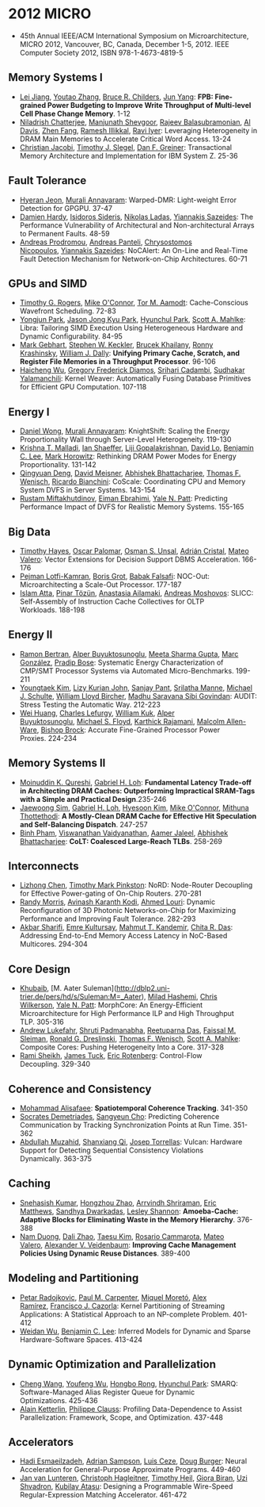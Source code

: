 # 2012 MICRO

-  45th Annual IEEE/ACM International Symposium on Microarchitecture, MICRO 2012, Vancouver, BC, Canada, December 1-5, 2012. IEEE Computer Society 2012, ISBN 978-1-4673-4819-5

## Memory Systems I

- [Lei Jiang](http://dblp2.uni-trier.de/pers/hd/j/Jiang:Lei), [Youtao Zhang](http://dblp2.uni-trier.de/pers/hd/z/Zhang:Youtao), [Bruce R. Childers](http://dblp2.uni-trier.de/pers/hd/c/Childers:Bruce_R=), [Jun Yang](http://dblp2.uni-trier.de/pers/hd/y/Yang_0002:Jun):
  **FPB: Fine-grained Power Budgeting to Improve Write Throughput of Multi-level Cell Phase Change Memory**. 1-12
- [Niladrish Chatterjee](http://dblp2.uni-trier.de/pers/hd/c/Chatterjee:Niladrish), [Manjunath Shevgoor](http://dblp2.uni-trier.de/pers/hd/s/Shevgoor:Manjunath), [Rajeev Balasubramonian](http://dblp2.uni-trier.de/pers/hd/b/Balasubramonian:Rajeev), [Al Davis](http://dblp2.uni-trier.de/pers/hd/d/Davis:Al), [Zhen Fang](http://dblp2.uni-trier.de/pers/hd/f/Fang:Zhen), [Ramesh Illikkal](http://dblp2.uni-trier.de/pers/hd/i/Illikkal:Ramesh), [Ravi Iyer](http://dblp2.uni-trier.de/pers/hd/i/Iyer:Ravi):
  Leveraging Heterogeneity in DRAM Main Memories to Accelerate Critical Word Access. 13-24
- [Christian Jacobi](http://dblp2.uni-trier.de/pers/hd/j/Jacobi:Christian), [Timothy J. Slegel](http://dblp2.uni-trier.de/pers/hd/s/Slegel:Timothy_J=), [Dan F. Greiner](http://dblp2.uni-trier.de/pers/hd/g/Greiner:Dan_F=):
  Transactional Memory Architecture and Implementation for IBM System Z. 25-36

## Fault Tolerance

- [Hyeran Jeon](http://dblp2.uni-trier.de/pers/hd/j/Jeon:Hyeran), [Murali Annavaram](http://dblp2.uni-trier.de/pers/hd/a/Annavaram:Murali):
  Warped-DMR: Light-weight Error Detection for GPGPU. 37-47
- [Damien Hardy](http://dblp2.uni-trier.de/pers/hd/h/Hardy:Damien), [Isidoros Sideris](http://dblp2.uni-trier.de/pers/hd/s/Sideris:Isidoros), [Nikolas Ladas](http://dblp2.uni-trier.de/pers/hd/l/Ladas:Nikolas), [Yiannakis Sazeides](http://dblp2.uni-trier.de/pers/hd/s/Sazeides:Yiannakis):
  The Performance Vulnerability of Architectural and Non-architectural Arrays to Permanent Faults. 48-59
- [Andreas Prodromou](http://dblp2.uni-trier.de/pers/hd/p/Prodromou:Andreas), [Andreas Panteli](http://dblp2.uni-trier.de/pers/hd/p/Panteli:Andreas), [Chrysostomos Nicopoulos](http://dblp2.uni-trier.de/pers/hd/n/Nicopoulos:Chrysostomos), [Yiannakis Sazeides](http://dblp2.uni-trier.de/pers/hd/s/Sazeides:Yiannakis):
  NoCAlert: An On-Line and Real-Time Fault Detection Mechanism for Network-on-Chip Architectures. 60-71

## GPUs and SIMD

- [Timothy G. Rogers](http://dblp2.uni-trier.de/pers/hd/r/Rogers:Timothy_G=), [Mike O'Connor](http://dblp2.uni-trier.de/pers/hd/o/O=Connor:Mike), [Tor M. Aamodt](http://dblp2.uni-trier.de/pers/hd/a/Aamodt:Tor_M=):
  Cache-Conscious Wavefront Scheduling. 72-83
- [Yongjun Park](http://dblp2.uni-trier.de/pers/hd/p/Park:Yongjun), [Jason Jong Kyu Park](http://dblp2.uni-trier.de/pers/hd/p/Park:Jason_Jong_Kyu), [Hyunchul Park](http://dblp2.uni-trier.de/pers/hd/p/Park:Hyunchul), [Scott A. Mahlke](http://dblp2.uni-trier.de/pers/hd/m/Mahlke:Scott_A=):
  Libra: Tailoring SIMD Execution Using Heterogeneous Hardware and Dynamic Configurability. 84-95
- [Mark Gebhart](http://dblp2.uni-trier.de/pers/hd/g/Gebhart:Mark), [Stephen W. Keckler](http://dblp2.uni-trier.de/pers/hd/k/Keckler:Stephen_W=), [Brucek Khailany](http://dblp2.uni-trier.de/pers/hd/k/Khailany:Brucek), [Ronny Krashinsky](http://dblp2.uni-trier.de/pers/hd/k/Krashinsky:Ronny), [William J. Dally](http://dblp2.uni-trier.de/pers/hd/d/Dally:William_J=):
  **Unifying Primary Cache, Scratch, and Register File Memories in a Throughput Processor**. 96-106
- [Haicheng Wu](http://dblp2.uni-trier.de/pers/hd/w/Wu:Haicheng), [Gregory Frederick Diamos](http://dblp2.uni-trier.de/pers/hd/d/Diamos:Gregory_Frederick), [Srihari Cadambi](http://dblp2.uni-trier.de/pers/hd/c/Cadambi:Srihari), [Sudhakar Yalamanchili](http://dblp2.uni-trier.de/pers/hd/y/Yalamanchili:Sudhakar):
  Kernel Weaver: Automatically Fusing Database Primitives for Efficient GPU Computation. 107-118

## Energy I

- [Daniel Wong](http://dblp2.uni-trier.de/pers/hd/w/Wong_0001:Daniel), [Murali Annavaram](http://dblp2.uni-trier.de/pers/hd/a/Annavaram:Murali):
  KnightShift: Scaling the Energy Proportionality Wall through Server-Level Heterogeneity. 119-130
- [Krishna T. Malladi](http://dblp2.uni-trier.de/pers/hd/m/Malladi:Krishna_T=), [Ian Shaeffer](http://dblp2.uni-trier.de/pers/hd/s/Shaeffer:Ian), [Liji Gopalakrishnan](http://dblp2.uni-trier.de/pers/hd/g/Gopalakrishnan:Liji), [David Lo](http://dblp2.uni-trier.de/pers/hd/l/Lo:David), [Benjamin C. Lee](http://dblp2.uni-trier.de/pers/hd/l/Lee:Benjamin_C=), [Mark Horowitz](http://dblp2.uni-trier.de/pers/hd/h/Horowitz:Mark):
  Rethinking DRAM Power Modes for Energy Proportionality. 131-142
- [Qingyuan Deng](http://dblp2.uni-trier.de/pers/hd/d/Deng:Qingyuan), [David Meisner](http://dblp2.uni-trier.de/pers/hd/m/Meisner:David), [Abhishek Bhattacharjee](http://dblp2.uni-trier.de/pers/hd/b/Bhattacharjee:Abhishek), [Thomas F. Wenisch](http://dblp2.uni-trier.de/pers/hd/w/Wenisch:Thomas_F=), [Ricardo Bianchini](http://dblp2.uni-trier.de/pers/hd/b/Bianchini:Ricardo):
  CoScale: Coordinating CPU and Memory System DVFS in Server Systems. 143-154
- [Rustam Miftakhutdinov](http://dblp2.uni-trier.de/pers/hd/m/Miftakhutdinov:Rustam), [Eiman Ebrahimi](http://dblp2.uni-trier.de/pers/hd/e/Ebrahimi:Eiman), [Yale N. Patt](http://dblp2.uni-trier.de/pers/hd/p/Patt:Yale_N=):
  Predicting Performance Impact of DVFS for Realistic Memory Systems. 155-165

## Big Data

- [Timothy Hayes](http://dblp2.uni-trier.de/pers/hd/h/Hayes_0001:Timothy), [Oscar Palomar](http://dblp2.uni-trier.de/pers/hd/p/Palomar:Oscar), [Osman S. Unsal](http://dblp2.uni-trier.de/pers/hd/u/Unsal:Osman_S=), [Adrián Cristal](http://dblp2.uni-trier.de/pers/hd/c/Cristal:Adri=aacute=n), [Mateo Valero](http://dblp2.uni-trier.de/pers/hd/v/Valero:Mateo):
  Vector Extensions for Decision Support DBMS Acceleration. 166-176
- [Pejman Lotfi-Kamran](http://dblp2.uni-trier.de/pers/hd/l/Lotfi=Kamran:Pejman), [Boris Grot](http://dblp2.uni-trier.de/pers/hd/g/Grot:Boris), [Babak Falsafi](http://dblp2.uni-trier.de/pers/hd/f/Falsafi:Babak):
  NOC-Out: Microarchitecting a Scale-Out Processor. 177-187
- [Islam Atta](http://dblp2.uni-trier.de/pers/hd/a/Atta:Islam), [Pinar Tözün](http://dblp2.uni-trier.de/pers/hd/t/T=ouml=z=uuml=n:Pinar), [Anastasia Ailamaki](http://dblp2.uni-trier.de/pers/hd/a/Ailamaki:Anastasia), [Andreas Moshovos](http://dblp2.uni-trier.de/pers/hd/m/Moshovos:Andreas):
  SLICC: Self-Assembly of Instruction Cache Collectives for OLTP Workloads. 188-198

## Energy II

- [Ramon Bertran](http://dblp2.uni-trier.de/pers/hd/b/Bertran:Ramon), [Alper Buyuktosunoglu](http://dblp2.uni-trier.de/pers/hd/b/Buyuktosunoglu:Alper), [Meeta Sharma Gupta](http://dblp2.uni-trier.de/pers/hd/g/Gupta:Meeta_Sharma), [Marc González](http://dblp2.uni-trier.de/pers/hd/g/Gonz=aacute=lez:Marc), [Pradip Bose](http://dblp2.uni-trier.de/pers/hd/b/Bose:Pradip):
  Systematic Energy Characterization of CMP/SMT Processor Systems via Automated Micro-Benchmarks. 199-211
- [Youngtaek Kim](http://dblp2.uni-trier.de/pers/hd/k/Kim:Youngtaek), [Lizy Kurian John](http://dblp2.uni-trier.de/pers/hd/j/John:Lizy_Kurian), [Sanjay Pant](http://dblp2.uni-trier.de/pers/hd/p/Pant:Sanjay), [Srilatha Manne](http://dblp2.uni-trier.de/pers/hd/m/Manne:Srilatha), [Michael J. Schulte](http://dblp2.uni-trier.de/pers/hd/s/Schulte:Michael_J=), [William Lloyd Bircher](http://dblp2.uni-trier.de/pers/hd/b/Bircher:William_Lloyd), [Madhu Saravana Sibi Govindan](http://dblp2.uni-trier.de/pers/hd/g/Govindan:Madhu_Saravana_Sibi):
  AUDIT: Stress Testing the Automatic Way. 212-223
- [Wei Huang](http://dblp2.uni-trier.de/pers/hd/h/Huang:Wei), [Charles Lefurgy](http://dblp2.uni-trier.de/pers/hd/l/Lefurgy:Charles), [William Kuk](http://dblp2.uni-trier.de/pers/hd/k/Kuk:William), [Alper Buyuktosunoglu](http://dblp2.uni-trier.de/pers/hd/b/Buyuktosunoglu:Alper), [Michael S. Floyd](http://dblp2.uni-trier.de/pers/hd/f/Floyd:Michael_S=), [Karthick Rajamani](http://dblp2.uni-trier.de/pers/hd/r/Rajamani:Karthick), [Malcolm Allen-Ware](http://dblp2.uni-trier.de/pers/hd/a/Allen=Ware:Malcolm), [Bishop Brock](http://dblp2.uni-trier.de/pers/hd/b/Brock:Bishop):
  Accurate Fine-Grained Processor Power Proxies. 224-234

## Memory Systems II

- [Moinuddin K. Qureshi](http://dblp2.uni-trier.de/pers/hd/q/Qureshi:Moinuddin_K=), [Gabriel H. Loh](http://dblp2.uni-trier.de/pers/hd/l/Loh:Gabriel_H=):
  **Fundamental Latency Trade-off in Architecting DRAM Caches: Outperforming Impractical SRAM-Tags with a Simple and Practical Design**.235-246
- [Jaewoong Sim](http://dblp2.uni-trier.de/pers/hd/s/Sim:Jaewoong), [Gabriel H. Loh](http://dblp2.uni-trier.de/pers/hd/l/Loh:Gabriel_H=), [Hyesoon Kim](http://dblp2.uni-trier.de/pers/hd/k/Kim:Hyesoon), [Mike O'Connor](http://dblp2.uni-trier.de/pers/hd/o/O=Connor:Mike), [Mithuna Thottethodi](http://dblp2.uni-trier.de/pers/hd/t/Thottethodi:Mithuna):
  **A Mostly-Clean DRAM Cache for Effective Hit Speculation and Self-Balancing Dispatch**. 247-257
- [Binh Pham](http://dblp2.uni-trier.de/pers/hd/p/Pham:Binh), [Viswanathan Vaidyanathan](http://dblp2.uni-trier.de/pers/hd/v/Vaidyanathan:Viswanathan), [Aamer Jaleel](http://dblp2.uni-trier.de/pers/hd/j/Jaleel:Aamer), [Abhishek Bhattacharjee](http://dblp2.uni-trier.de/pers/hd/b/Bhattacharjee:Abhishek):
  **CoLT: Coalesced Large-Reach TLBs**. 258-269

## Interconnects

- [Lizhong Chen](http://dblp2.uni-trier.de/pers/hd/c/Chen:Lizhong), [Timothy Mark Pinkston](http://dblp2.uni-trier.de/pers/hd/p/Pinkston:Timothy_Mark):
  NoRD: Node-Router Decoupling for Effective Power-gating of On-Chip Routers. 270-281
- [Randy Morris](http://dblp2.uni-trier.de/pers/hd/m/Morris:Randy), [Avinash Karanth Kodi](http://dblp2.uni-trier.de/pers/hd/k/Kodi:Avinash_Karanth), [Ahmed Louri](http://dblp2.uni-trier.de/pers/hd/l/Louri:Ahmed):
  Dynamic Reconfiguration of 3D Photonic Networks-on-Chip for Maximizing Performance and Improving Fault Tolerance. 282-293
- [Akbar Sharifi](http://dblp2.uni-trier.de/pers/hd/s/Sharifi:Akbar), [Emre Kultursay](http://dblp2.uni-trier.de/pers/hd/k/Kultursay:Emre), [Mahmut T. Kandemir](http://dblp2.uni-trier.de/pers/hd/k/Kandemir:Mahmut_T=), [Chita R. Das](http://dblp2.uni-trier.de/pers/hd/d/Das:Chita_R=):
  Addressing End-to-End Memory Access Latency in NoC-Based Multicores. 294-304

## Core Design

- [Khubaib](http://dblp2.uni-trier.de/pers/hd/k/Khubaib:), [M. Aater Suleman](http://dblp2.uni-trier.de/pers/hd/s/Suleman:M=_Aater), [Milad Hashemi](http://dblp2.uni-trier.de/pers/hd/h/Hashemi:Milad), [Chris Wilkerson](http://dblp2.uni-trier.de/pers/hd/w/Wilkerson:Chris), [Yale N. Patt](http://dblp2.uni-trier.de/pers/hd/p/Patt:Yale_N=):
  MorphCore: An Energy-Efficient Microarchitecture for High Performance ILP and High Throughput TLP. 305-316
- [Andrew Lukefahr](http://dblp2.uni-trier.de/pers/hd/l/Lukefahr:Andrew), [Shruti Padmanabha](http://dblp2.uni-trier.de/pers/hd/p/Padmanabha:Shruti), [Reetuparna Das](http://dblp2.uni-trier.de/pers/hd/d/Das:Reetuparna), [Faissal M. Sleiman](http://dblp2.uni-trier.de/pers/hd/s/Sleiman:Faissal_M=), [Ronald G. Dreslinski](http://dblp2.uni-trier.de/pers/hd/d/Dreslinski:Ronald_G=), [Thomas F. Wenisch](http://dblp2.uni-trier.de/pers/hd/w/Wenisch:Thomas_F=), [Scott A. Mahlke](http://dblp2.uni-trier.de/pers/hd/m/Mahlke:Scott_A=):
  Composite Cores: Pushing Heterogeneity Into a Core. 317-328
- [Rami Sheikh](http://dblp2.uni-trier.de/pers/hd/s/Sheikh:Rami), [James Tuck](http://dblp2.uni-trier.de/pers/hd/t/Tuck:James), [Eric Rotenberg](http://dblp2.uni-trier.de/pers/hd/r/Rotenberg:Eric):
  Control-Flow Decoupling. 329-340

## Coherence and Consistency

- [Mohammad Alisafaee](http://dblp2.uni-trier.de/pers/hd/a/Alisafaee:Mohammad):
  **Spatiotemporal Coherence Tracking**. 341-350
- [Socrates Demetriades](http://dblp2.uni-trier.de/pers/hd/d/Demetriades:Socrates), [Sangyeun Cho](http://dblp2.uni-trier.de/pers/hd/c/Cho:Sangyeun):
  Predicting Coherence Communication by Tracking Synchronization Points at Run Time. 351-362
- [Abdullah Muzahid](http://dblp2.uni-trier.de/pers/hd/m/Muzahid:Abdullah), [Shanxiang Qi](http://dblp2.uni-trier.de/pers/hd/q/Qi:Shanxiang), [Josep Torrellas](http://dblp2.uni-trier.de/pers/hd/t/Torrellas:Josep):
  Vulcan: Hardware Support for Detecting Sequential Consistency Violations Dynamically. 363-375

## Caching

- [Snehasish Kumar](http://dblp2.uni-trier.de/pers/hd/k/Kumar:Snehasish), [Hongzhou Zhao](http://dblp2.uni-trier.de/pers/hd/z/Zhao:Hongzhou), [Arrvindh Shriraman](http://dblp2.uni-trier.de/pers/hd/s/Shriraman:Arrvindh), [Eric Matthews](http://dblp2.uni-trier.de/pers/hd/m/Matthews:Eric), [Sandhya Dwarkadas](http://dblp2.uni-trier.de/pers/hd/d/Dwarkadas:Sandhya), [Lesley Shannon](http://dblp2.uni-trier.de/pers/hd/s/Shannon:Lesley):
  **Amoeba-Cache: Adaptive Blocks for Eliminating Waste in the Memory Hierarchy**. 376-388
- [Nam Duong](http://dblp2.uni-trier.de/pers/hd/d/Duong:Nam), [Dali Zhao](http://dblp2.uni-trier.de/pers/hd/z/Zhao:Dali), [Taesu Kim](http://dblp2.uni-trier.de/pers/hd/k/Kim:Taesu), [Rosario Cammarota](http://dblp2.uni-trier.de/pers/hd/c/Cammarota:Rosario), [Mateo Valero](http://dblp2.uni-trier.de/pers/hd/v/Valero:Mateo), [Alexander V. Veidenbaum](http://dblp2.uni-trier.de/pers/hd/v/Veidenbaum:Alexander_V=):
  **Improving Cache Management Policies Using Dynamic Reuse Distances**. 389-400

## Modeling and Partitioning

- [Petar Radojkovic](http://dblp2.uni-trier.de/pers/hd/r/Radojkovic:Petar), [Paul M. Carpenter](http://dblp2.uni-trier.de/pers/hd/c/Carpenter:Paul_M=), [Miquel Moretó](http://dblp2.uni-trier.de/pers/hd/m/Moret=oacute=:Miquel), [Alex Ramírez](http://dblp2.uni-trier.de/pers/hd/r/Ram=iacute=rez:Alex), [Francisco J. Cazorla](http://dblp2.uni-trier.de/pers/hd/c/Cazorla:Francisco_J=):
  Kernel Partitioning of Streaming Applications: A Statistical Approach to an NP-complete Problem. 401-412
- [Weidan Wu](http://dblp2.uni-trier.de/pers/hd/w/Wu:Weidan), [Benjamin C. Lee](http://dblp2.uni-trier.de/pers/hd/l/Lee:Benjamin_C=):
  Inferred Models for Dynamic and Sparse Hardware-Software Spaces. 413-424

## Dynamic Optimization and Parallelization

- [Cheng Wang](http://dblp2.uni-trier.de/pers/hd/w/Wang:Cheng), [Youfeng Wu](http://dblp2.uni-trier.de/pers/hd/w/Wu:Youfeng), [Hongbo Rong](http://dblp2.uni-trier.de/pers/hd/r/Rong:Hongbo), [Hyunchul Park](http://dblp2.uni-trier.de/pers/hd/p/Park:Hyunchul):
  SMARQ: Software-Managed Alias Register Queue for Dynamic Optimizations. 425-436
- [Alain Ketterlin](http://dblp2.uni-trier.de/pers/hd/k/Ketterlin:Alain), [Philippe Clauss](http://dblp2.uni-trier.de/pers/hd/c/Clauss:Philippe):
  Profiling Data-Dependence to Assist Parallelization: Framework, Scope, and Optimization. 437-448

## Accelerators

- [Hadi Esmaeilzadeh](http://dblp2.uni-trier.de/pers/hd/e/Esmaeilzadeh:Hadi), [Adrian Sampson](http://dblp2.uni-trier.de/pers/hd/s/Sampson:Adrian), [Luis Ceze](http://dblp2.uni-trier.de/pers/hd/c/Ceze:Luis), [Doug Burger](http://dblp2.uni-trier.de/pers/hd/b/Burger:Doug):
  Neural Acceleration for General-Purpose Approximate Programs. 449-460
- [Jan van Lunteren](http://dblp2.uni-trier.de/pers/hd/l/Lunteren:Jan_van), [Christoph Hagleitner](http://dblp2.uni-trier.de/pers/hd/h/Hagleitner:Christoph), [Timothy Heil](http://dblp2.uni-trier.de/pers/hd/h/Heil:Timothy), [Giora Biran](http://dblp2.uni-trier.de/pers/hd/b/Biran:Giora), [Uzi Shvadron](http://dblp2.uni-trier.de/pers/hd/s/Shvadron:Uzi), [Kubilay Atasu](http://dblp2.uni-trier.de/pers/hd/a/Atasu:Kubilay):
  Designing a Programmable Wire-Speed Regular-Expression Matching Accelerator. 461-472